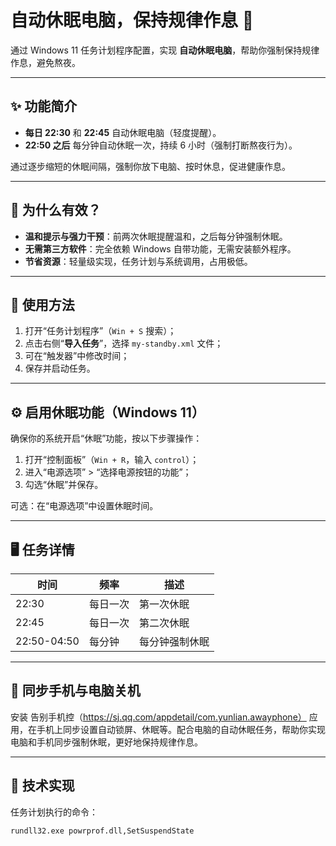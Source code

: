 # 自动休眠电脑，保持规律作息 🛌

通过 Windows 11 任务计划程序配置，实现 **自动休眠电脑**，帮助你强制保持规律作息，避免熬夜。

---

## ✨ 功能简介

- **每日 22:30** 和 **22:45** 自动休眠电脑（轻度提醒）。
- **22:50 之后** 每分钟自动休眠一次，持续 6 小时（强制打断熬夜行为）。

通过逐步缩短的休眠间隔，强制你放下电脑、按时休息，促进健康作息。

---

## 🧠 为什么有效？

- **温和提示与强力干预**：前两次休眠提醒温和，之后每分钟强制休眠。
- **无需第三方软件**：完全依赖 Windows 自带功能，无需安装额外程序。
- **节省资源**：轻量级实现，任务计划与系统调用，占用极低。

---

## 🔧 使用方法

1. 打开“任务计划程序”（`Win + S` 搜索）；
2. 点击右侧“**导入任务**”，选择 `my-standby.xml` 文件；
3. 可在“触发器”中修改时间；
4. 保存并启动任务。

---

## ⚙️ 启用休眠功能（Windows 11）

确保你的系统开启“休眠”功能，按以下步骤操作：

1. 打开“控制面板”（`Win + R`，输入 `control`）；
2. 进入“电源选项” > “选择电源按钮的功能”；
3. 勾选“休眠”并保存。

可选：在“电源选项”中设置休眠时间。

---

## 🖥️ 任务详情

| 时间       | 频率       | 描述               |
|------------|------------|--------------------|
| 22:30      | 每日一次   | 第一次休眠         |
| 22:45      | 每日一次   | 第二次休眠         |
| 22:50-04:50| 每分钟     | 每分钟强制休眠     |

---
## 📱 同步手机与电脑关机
安装 告别手机控（https://sj.qq.com/appdetail/com.yunlian.awayphone） 应用，在手机上同步设置自动锁屏、休眠等。配合电脑的自动休眠任务，帮助你实现 电脑和手机同步强制休眠，更好地保持规律作息。

---
## 📄 技术实现

任务计划执行的命令：

```bat
rundll32.exe powrprof.dll,SetSuspendState
